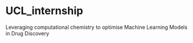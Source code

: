 # UCL_internship
Leveraging computational chemistry to optimise Machine Learning Models in Drug Discovery
